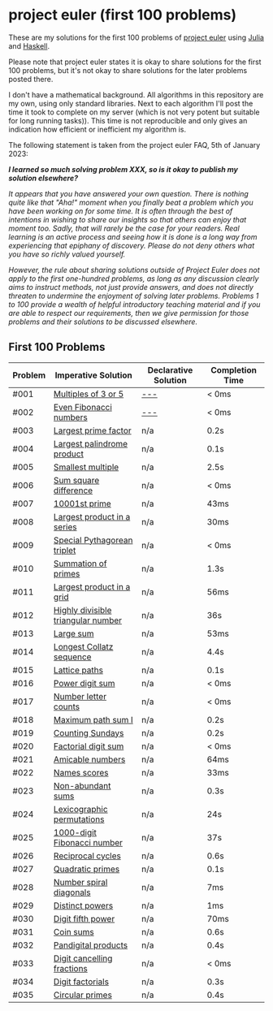 # project euler (first 100 problems)

These are my solutions for the first 100 problems of [project euler](https://projecteuler.net) using [Julia](https://julialang.org/) and [Haskell](https://www.haskell.org/).

Please note that project euler states it is okay to share solutions for the first 100 problems, but it's not okay to share solutions for the later problems posted there.

I don't have a mathematical background. All algorithms in this repository are my own, using only standard libraries. Next to each algorithm I'll post the time it took to complete on my server (which is not very potent but suitable for long running tasks)). This time is not reproducible and only gives an indication how efficient or inefficient my algorithm is.

The following statement is taken from the project euler FAQ, 5th of January 2023:

***I learned so much solving problem XXX, so is it okay to publish my solution elsewhere?***

*It appears that you have answered your own question. There is nothing quite like that "Aha!" moment when you finally beat a problem which you have been working on for some time. It is often through the best of intentions in wishing to share our insights so that others can enjoy that moment too. Sadly, that will rarely be the case for your readers. Real learning is an active process and seeing how it is done is a long way from experiencing that epiphany of discovery. Please do not deny others what you have so richly valued yourself.*

*However, the rule about sharing solutions outside of Project Euler does not apply to the first one-hundred problems, as long as any discussion clearly aims to instruct methods, not just provide answers, and does not directly threaten to undermine the enjoyment of solving later problems. Problems 1 to 100 provide a wealth of helpful introductory teaching material and if you are able to respect our requirements, then we give permission for those problems and their solutions to be discussed elsewhere.*

## First 100 Problems

| Problem | Imperative Solution | Declarative Solution | Completion Time |
| --- | --- | --- | --- |
| #001 | [Multiples of 3 or 5](solutions-julia/001.jl) | [---](solutions-haskell/001.hs) | < 0ms |
| #002 | [Even Fibonacci numbers](solutions-julia/002.jl) | [---](solutions-haskell/002.hs) | < 0ms |
| #003 | [Largest prime factor](solutions-julia/003.jl) | n/a | 0.2s |
| #004 | [Largest palindrome product](solutions-julia/004.jl) | n/a | 0.1s |
| #005 | [Smallest multiple](solutions-julia/005.jl) | n/a | 2.5s |
| #006 | [Sum square difference](solutions-julia/006.jl) | n/a | < 0ms |
| #007 | [10001st prime](solutions-julia/007.jl) | n/a | 43ms |
| #008 | [Largest product in a series](solutions-julia/008.jl) | n/a | 30ms |
| #009 | [Special Pythagorean triplet](solutions-julia/009.jl) | n/a | < 0ms |
| #010 | [Summation of primes](solutions-julia/010.jl) | n/a | 1.3s |
| #011 | [Largest product in a grid](solutions-julia/011.jl) | n/a | 56ms |
| #012 | [Highly divisible triangular number](solutions-julia/012.jl) | n/a | 36s |
| #013 | [Large sum](solutions-julia/013.jl) | n/a | 53ms |
| #014 | [Longest Collatz sequence](solutions-julia/014.jl) | n/a | 4.4s |
| #015 | [Lattice paths](solutions-julia/015.jl) | n/a | 0.1s |
| #016 | [Power digit sum](solutions-julia/016.jl) | n/a | < 0ms |
| #017 | [Number letter counts](solutions-julia/017.jl) | n/a | < 0ms |
| #018 | [Maximum path sum I](solutions-julia/018.jl) | n/a | 0.2s |
| #019 | [Counting Sundays](solutions-julia/019.jl) | n/a | 0.2s |
| #020 | [Factorial digit sum](solutions-julia/020.jl) | n/a | < 0ms |
| #021 | [Amicable numbers](solutions-julia/021.jl) | n/a | 64ms |
| #022 | [Names scores](solutions-julia/022.jl) | n/a | 33ms |
| #023 | [Non-abundant sums](solutions-julia/023.jl) | n/a | 0.3s |
| #024 | [Lexicographic permutations](solutions-julia/024.jl) | n/a | 24s |
| #025 | [1000-digit Fibonacci number](solutions-julia/025.jl) | n/a | 37s |
| #026 | [Reciprocal cycles](solutions-julia/026.jl) | n/a | 0.6s |
| #027 | [Quadratic primes](solutions-julia/027.jl) | n/a | 0.1s |
| #028 | [Number spiral diagonals](solutions-julia/028.jl) | n/a | 7ms |
| #029 | [Distinct powers](solutions-julia/029.jl) | n/a | 1ms |
| #030 | [Digit fifth power](solutions-julia/030.jl) | n/a | 70ms |
| #031 | [Coin sums](solutions-julia/031.jl) | n/a | 0.6s |
| #032 | [Pandigital products](solutions-julia/032.jl) | n/a | 0.4s |
| #033 | [Digit cancelling fractions](solutions-julia/033.jl) | n/a | < 0ms |
| #034 | [Digit factorials](solutions-julia/034.jl) | n/a | 0.3s |
| #035 | [Circular primes](solutions-julia/035.jl) | n/a | 0.4s |

